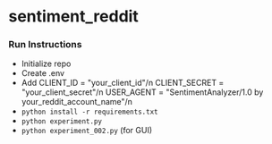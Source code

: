 # sentiment_reddit

### Run Instructions
- Initialize repo
- Create .env
- Add
CLIENT_ID = "your_client_id"/n
CLIENT_SECRET = "your_client_secret"/n
USER_AGENT = "SentimentAnalyzer/1.0 by your_reddit_account_name"/n
- `python install -r requirements.txt`
- `python experiment.py`
- `python experiment_002.py` (for GUI)

